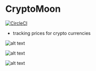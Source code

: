 # CryptoMoon

[![CircleCI](https://circleci.com/gh/ivnvrmn/CryptoMoon.svg?style=svg)](https://circleci.com/gh/ivnvrmn/CryptoMoon)

- tracking prices for crypto currencies

![alt text](https://user-images.githubusercontent.com/24662633/30724329-243791b2-9f78-11e7-8f03-20c553ce8b57.jpg)

![alt text](https://user-images.githubusercontent.com/24662633/30724346-46a94f4c-9f78-11e7-9225-9037ad4e89d6.jpg)

![alt text](https://user-images.githubusercontent.com/24662633/30724348-4904915c-9f78-11e7-9886-0cf7904d0b6e.jpg)
